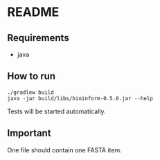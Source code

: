 # README

## Requirements

* java

## How to run

    ./gradlew build
    java -jar build/libs/bioinform-0.5.0.jar --help
    
Tests will be started automatically.

## Important

One file should contain one FASTA item.
    